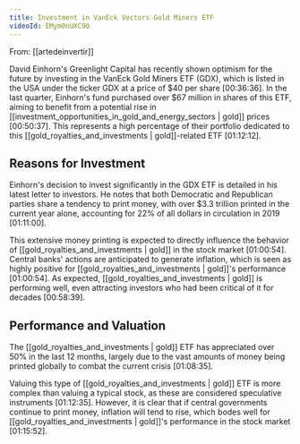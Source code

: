 ```yaml
---
title: Investment in VanEck Vectors Gold Miners ETF
videoId: EMym0nUXC9Q
---
```


From: [[artedeinvertir]] <br/> 

David Einhorn's Greenlight Capital has recently shown optimism for the future by investing in the VanEck Gold Miners ETF (GDX), which is listed in the USA under the ticker GDX at a price of $40 per share <a class="yt-timestamp" data-t="00:36:36">[00:36:36]</a>. In the last quarter, Einhorn's fund purchased over $67 million in shares of this ETF, aiming to benefit from a potential rise in [[investment_opportunities_in_gold_and_energy_sectors | gold]] prices <a class="yt-timestamp" data-t="00:50:37">[00:50:37]</a>. This represents a high percentage of their portfolio dedicated to this [[gold_royalties_and_investments | gold]]-related ETF <a class="yt-timestamp" data-t="01:12:12">[01:12:12]</a>.

## Reasons for Investment

Einhorn's decision to invest significantly in the GDX ETF is detailed in his latest letter to investors. He notes that both Democratic and Republican parties share a tendency to print money, with over $3.3 trillion printed in the current year alone, accounting for 22% of all dollars in circulation in 2019 <a class="yt-timestamp" data-t="01:11:00">[01:11:00]</a>.

This extensive money printing is expected to directly influence the behavior of [[gold_royalties_and_investments | gold]] in the stock market <a class="yt-timestamp" data-t="01:00:54">[01:00:54]</a>. Central banks' actions are anticipated to generate inflation, which is seen as highly positive for [[gold_royalties_and_investments | gold]]'s performance <a class="yt-timestamp" data-t="01:00:54">[01:00:54]</a>. As expected, [[gold_royalties_and_investments | gold]] is performing well, even attracting investors who had been critical of it for decades <a class="yt-timestamp" data-t="00:58:39">[00:58:39]</a>.

## Performance and Valuation

The [[gold_royalties_and_investments | gold]] ETF has appreciated over 50% in the last 12 months, largely due to the vast amounts of money being printed globally to combat the current crisis <a class="yt-timestamp" data-t="01:08:35">[01:08:35]</a>.

Valuing this type of [[gold_royalties_and_investments | gold]] ETF is more complex than valuing a typical stock, as these are considered speculative instruments <a class="yt-timestamp" data-t="01:12:35">[01:12:35]</a>. However, it is clear that if central governments continue to print money, inflation will tend to rise, which bodes well for [[gold_royalties_and_investments | gold]]'s performance in the stock market <a class="yt-timestamp" data-t="01:15:52">[01:15:52]</a>.